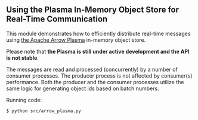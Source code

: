 Using the Plasma In-Memory Object Store for Real-Time Communication
-------------------------------------------------------------------

This module demonstrates how to efficiently distribute real-time messages using [the Apache Arrow Plasma][1] in-memory object store.

Please note that **the Plasma is still under active development and the API is not stable**.

The messages are read and processed (concurrently) by a number of consumer processes. The producer
process is not affected by consumer(s) performance. Both the producer and the consumer processes
utilize the same logic for generating object ids based on batch numbers.

Running code:
```
$ python src/arrow_plasma.py
```

[1]: https://arrow.apache.org/docs/python/plasma.html
